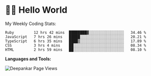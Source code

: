 # 👋🏽 Hello World 

<!--![Deepankar's github stats](https://github-readme-stats.vercel.app/api?username=Deep-Codes&count_private=true&show_icons=true&theme=radical)-->
My Weekly Coding Stats:

<!--START_SECTION:waka-->
```text
Ruby         12 hrs 42 mins  ████████▓░░░░░░░░░░░░░░░░   34.46 % 
JavaScript   7 hrs 26 mins   █████░░░░░░░░░░░░░░░░░░░░   20.21 % 
TypeScript   6 hrs 35 mins   ████▒░░░░░░░░░░░░░░░░░░░░   17.89 % 
CSS          3 hrs 4 mins    ██░░░░░░░░░░░░░░░░░░░░░░░   08.34 % 
HTML         2 hrs 59 mins   ██░░░░░░░░░░░░░░░░░░░░░░░   08.10 % 
```
<!--END_SECTION:waka-->

**Languages and Tools:**



<p align="left"> <img src="https://komarev.com/ghpvc/?username=Deep-Codes&label=Views&color=blue&style=plastic" alt="Deepankar Page Views" /> </p>

